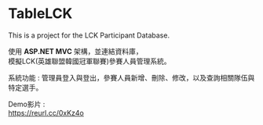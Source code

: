 # TableLCK
This is a project for the LCK Participant Database.

使用 <b>ASP.NET MVC</b> 架構，並連結資料庫，</br>
模擬LCK(英雄聯盟韓國冠軍聯賽)參賽人員管理系統。

系統功能 : 
管理員登入與登出，參賽人員新增、刪除、修改，以及查詢相關隊伍與特定選手。

Demo影片 : </br>
https://reurl.cc/0xKz4o
